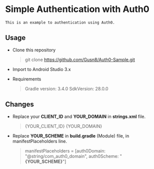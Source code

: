 # Simple Authentication with Auth0

    This is an example to authentication using Auth0.
    
## Usage

- Clone this repository
    
    > git clone https://github.com/Gusn8/Auth0-Sample.git
    
- Import to Android Studio 3.x 

- Requirements
        
    > Gradle version: 3.4.0
    > SdkVersion: 28.0.0
        
## Changes

- Replace your **CLIENT_ID** and **YOUR_DOMAIN** in **strings.xml** file.
    
    > <string name="com_auth0_client_id">{YOUR_CLIENT_ID}</string>
    > <string name="com_auth0_domain">{YOUR_DOMAIN}</string>
        
- Replace **YOUR_SCHEME** in **build.gradle** (Module) file, in manifestPlaceholders line.
    
    > manifestPlaceholders = [auth0Domain: "@string/com_auth0_domain", auth0Scheme: "**{YOUR_SCHEME}**"]


##  